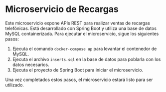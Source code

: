 # Microservicio de Recargas

Este microservicio expone APIs REST para realizar ventas de recargas telefónicas. Está desarrollado con Spring Boot y utiliza una base de datos MySQL containerizada. Para ejecutar el microservicio, sigue los siguientes pasos:

1. Ejecuta el comando `docker-compose up` para levantar el contenedor de MySQL.
2. Ejecuta el archivo `inserts.sql` en la base de datos para poblarla con los datos necesarios.
3. Ejecuta el proyecto de Spring Boot para iniciar el microservicio.

Una vez completados estos pasos, el microservicio estará listo para ser utilizado.

